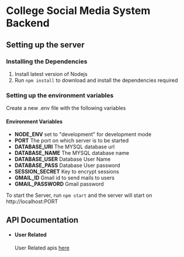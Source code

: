 # College Social Media System Backend

## Setting up the server

### Installing the Dependencies

1. Install latest version of Nodejs
2. Run `npm install` to download and install the dependencies required

### Setting up the environment variables

Create a new .env file with the following variables

#### Environment Variables

- **NODE_ENV** set to "development" for development mode
- **PORT** The port on which server is to be started
- **DATABASE_URI** The MYSQL database url
- **DATABASE_NAME** The MYSQL database name
- **DATABASE_USER** Database User Name
- **DATABASE_PASS** Database User password
- **SESSION_SECRET** Key to encrypt sessions
- **GMAIL_ID** Gmail id to send mails to users
- **GMAIL_PASSWORD** Gmail password

To start the Server, run `npm start` and the server will start on http://localhost:PORT


## API Documentation

 * #### User Related 
 	User Related apis [here](./USER)

